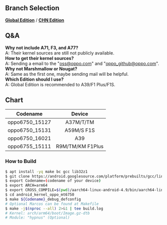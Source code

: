 ## Branch Selection
[**Global Edition**](https://github.com/Dawn-Blossoms/android_kernel_oppo_mt6750/tree/Lollipop-Global) / [**CHN Edition**](https://github.com/Dawn-Blossoms/android_kernel_oppo_mt6750/tree/Lollipop-CHN) 

## Q&A
**Why not include A71, F3, and A77?** \
A: Their kernel sources are still not publicly available. \
**How to get their kernel sources?** \
A: Sending a email to the "oss@oppo.com" and  "oppo_github@oppo.com". \
**Why not Marshmallow or Nougat?** \
A: Same as the first one, maybe sending mail will be helpful. \
**Which Edition should I use?** \
A: Global Edition is recommended to A39/F1 Plus/F1S.

## Chart
| Codename | Device |
| :-: | :-: |
| oppo6750_15127 | A37M/T/TM |
| oppo6750_15131 | A59M/S F1S |
| oppo6750_16021 | A39 |
| oppo6755_15111 | R9M/TM/KM F1Plus|

### How to Build
```bash
$ apt install -yq make bc gcc lib32z1
$ git clone https://android.googlesource.com/platform/prebuilts/gcc/linux-x86/aarch64/aarch64-linux-android-4.9 -b android-6.0.1_r32 --depth=1
$ export Codename=(codename of your device)
$ export ARCH=arm64
$ export CROSS_COMPILE=$(pwd)/aarch64-linux-android-4.9/bin/aarch64-linux-android-
$ cd android_kernel_oppo_mt6750
$ make ${Codename}_debug_defconfig
# Optional Marcos can be found at Makefile
$ make -j$(nproc --all) 2>&1 | tee build.log
# Kernel: arch/arm64/boot/Image.gz-dtb
# Module: "hypnus" (Optional)
```
